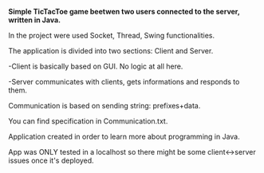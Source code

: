 <b>Simple TicTacToe game beetwen two users connected to the server, written in Java.</b>

In the project were used Socket, Thread, Swing functionalities.


The application is divided into two sections: Client and Server.

  -Client is basically based on GUI. No logic at all here.

  -Server communicates with clients, gets informations and responds to them.

Communication is based on sending string: prefixes+data. 

You can find specification in Communication.txt.



Application created in order to learn more about programming in Java.

App was ONLY tested in a localhost so there might be some client<->server issues once it's deployed.
